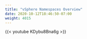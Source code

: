 ```yaml
---
title: "vSphere Namespaces Overview"
date: 2020-10-12T18:46:50-07:00
weight: 4015
---
```

{{< youtube KDybu8Bna6g >}}
